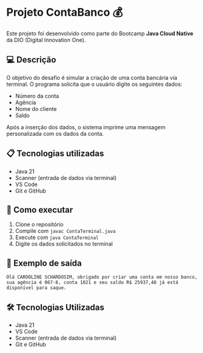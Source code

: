 # Projeto ContaBanco 💰

Este projeto foi desenvolvido como parte do Bootcamp **Java Cloud Native** da DIO (Digital Innovation One).

## 💻 Descrição
O objetivo do desafio é simular a criação de uma conta bancária via terminal. O programa solicita que o usuário digite os seguintes dados:

- Número da conta
- Agência
- Nome do cliente
- Saldo

Após a inserção dos dados, o sistema imprime uma mensagem personalizada com os dados da conta.

## 📋 Tecnologias utilizadas
- Java 21
- Scanner (entrada de dados via terminal)
- VS Code
- Git e GitHub

## 🚀 Como executar
1. Clone o repositório
2. Compile com `javac ContaTerminal.java`
3. Execute com `java ContaTerminal`
4. Digite os dados solicitados no terminal

## 📄 Exemplo de saída

```text
Olá CAROOLINE SCHARDOSIM, obrigado por criar uma conta em nosso banco, sua agência é 067-8, conta 1021 e seu saldo R$ 25937,48 já está disponível para saque.
```
## 🛠 Tecnologias Utilizadas
- Java 21
- VS Code
- Scanner (entrada de dados via terminal)
- Git e GitHub

